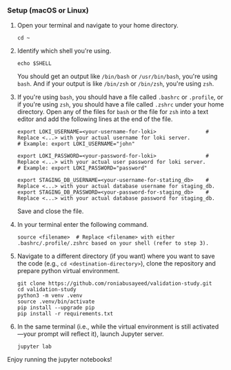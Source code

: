 ### Setup (macOS or Linux)

1. Open your terminal and navigate to your home directory.
    ```shell
    cd ~
    ```
2. Identify which shell you're using.
    ```shell
   echo $SHELL
    ```
   You should get an output like `/bin/bash` or `/usr/bin/bash`, you're using `bash`. And if your output
   is like `/bin/zsh` or `/bin/zsh`, you're using `zsh`.

3. If you're using `bash`, you should have a file called `.bashrc` or `.profile`, or if you're using `zsh`,
you should have a file called `.zshrc` under your home directory. Open any of the files for `bash` or the
file for `zsh` into a text editor and add the following lines at the end of the file.
    ```shell
   export LOKI_USERNAME=<your-username-for-loki>                # Replace <...> with your actual username for loki server.
   # Example: export LOKI_USERNAME="john"
   
   export LOKI_PASSWORD=<your-password-for-loki>                # Replace <...> with your actual user password for loki server.
   # Example: export LOKI_PASSWORD="password"
   
   export STAGING_DB_USERNAME=<your-username-for-stating_db>    # Replace <...> with your actual database username for staging_db.
   export STAGING_DB_PASSWORD=<your-password-for-staging_db>    # Replace <...> with your actual database password for staging_db.
    ```
    Save and close the file.
4. In your terminal enter the following command.
    ```shell
   source <filename>  # Replace <filename> with either .bashrc/.profile/.zshrc based on your shell (refer to step 3).
   ```
5. Navigate to a different directory (if you want) where you want to save the code (e.g., `cd <destination-directory>`),
clone the repository and prepare python virtual environment.
    ```shell
   git clone https://github.com/roniabusayeed/validation-study.git
   cd validation-study
   python3 -m venv .venv
   source .venv/bin/activate
   pip install --upgrade pip
   pip install -r requirements.txt
    ```
6. In the same terminal (i.e., while the virtual environment is still activated—your prompt will reflect it), launch
Jupyter server.
    ```shell
   jupyter lab
    ```
   
Enjoy running the jupyter notebooks!